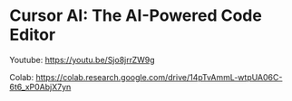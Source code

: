 # Cursor AI: The AI-Powered Code Editor

Youtube: https://youtu.be/Sjo8jrrZW9g

Colab: https://colab.research.google.com/drive/14pTvAmmL-wtpUA06C-6t6_xP0AbjX7yn
